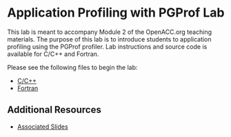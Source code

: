 Application Profiling with PGProf Lab
=====================================

This lab is meant to accompany Module 2 of the OpenACC.org teaching materials.
The purpose of this lab is to introduce students to application profiling using
the PGProf profiler. Lab instructions and source code is available for C/C++
and Fortran.

Please see the following files to begin the lab:

* [C/C++](English/C/README.md)
* [Fortran](English/Fortran/README.md)

Additional Resources
--------------------
* [Associated Slides](https://drive.google.com/open?id=1Nze3xGxW8QU7qREdxanuRbWppCtOBtUb)

